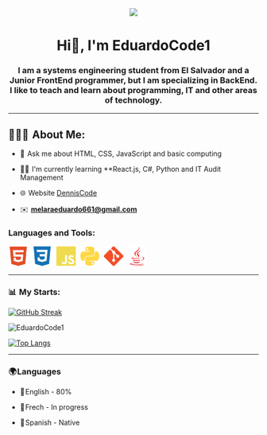 <div id="header" align="center">
    <img src="https://media.giphy.com/media/26DoiqmYcxgFICb3G/giphy-downsized-large.gif" width="200">
    <h1 align="center">Hi👋, I'm EduardoCode1</h1>
    <h3 align="center"> I am a systems engineering student from El Salvador and a Junior FrontEnd programmer, 
        but I am specializing in BackEnd. I like to teach and learn about programming,
         IT and other areas of technology.
    </h3>
</div>

---

## 👨🏻‍🏫  About Me: 

- 💬  Ask me about HTML, CSS, JavaScript and basic computing

- 👨‍🎓  I'm currently learning **React.js, C#, Python and IT Audit Management

- 🌐  Website [DennisCode](dennisportafolio.epizy.com)

- ✉️  **melaraeduardo661@gmail.com**
<div align="left">
<h3>Languages and Tools:</h3>
</div>
<div>
    <img src="https://github.com/devicons/devicon/blob/master/icons/html5/html5-plain.svg" alt="HTML" width="40" height="40">&nbsp;
    <img src="https://github.com/devicons/devicon/blob/master/icons/css3/css3-plain.svg" alt="HTML" width="40" height="40">&nbsp;
    <img src="https://github.com/devicons/devicon/blob/master/icons/javascript/javascript-plain.svg" alt="HTML" width="40" height="40">&nbsp;
    <img src="https://github.com/devicons/devicon/blob/master/icons/python/python-plain.svg" alt="HTML" width="40" height="40">&nbsp;
    <img src="https://github.com/devicons/devicon/blob/master/icons/git/git-plain.svg" alt="HTML" width="40" height="40">&nbsp;
    <img src="https://github.com/devicons/devicon/blob/master/icons/java/java-plain.svg" alt="HTML" width="40" height="40">&nbsp;
</div>

---

### 📊  My Starts: 
[![GitHub Streak](https://streak-stats.demolab.com?user=EduardoCode1&theme=dark&hide_border=true&date_format=j%20M%5B%20Y%5D&mode=weekly)](https://git.io/streak-stats)

![EduardoCode1](https://github-readme-stats.vercel.app/api?username=EduardoCode1&show_icons=true&theme=radical)

[![Top Langs](https://github-readme-stats.vercel.app/api/top-langs/?username=anuraghazra&layout=compact)](https://github.com/anuraghazra/github-readme-stats)

---

### 🌍 Languages 

- 🗽 English - 80%

- 🥐 Frech - In progress

- 🌮 Spanish - Native 
